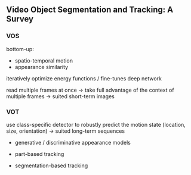 ## Video Object Segmentation and Tracking: A Survey

### VOS

bottom-up:

- spatio-temporal motion
- appearance similarity 

iteratively optimize energy functions / fine-tunes deep network

read multiple frames at once -> take full advantage of the  context of multiple frames -> suited short-term images



### VOT

use class-specific detector to robustly predict the motion state (location, size, orientation) -> suited long-term sequences

- generative / discriminative appearance models

- part-based tracking
- segmentation-based tracking






